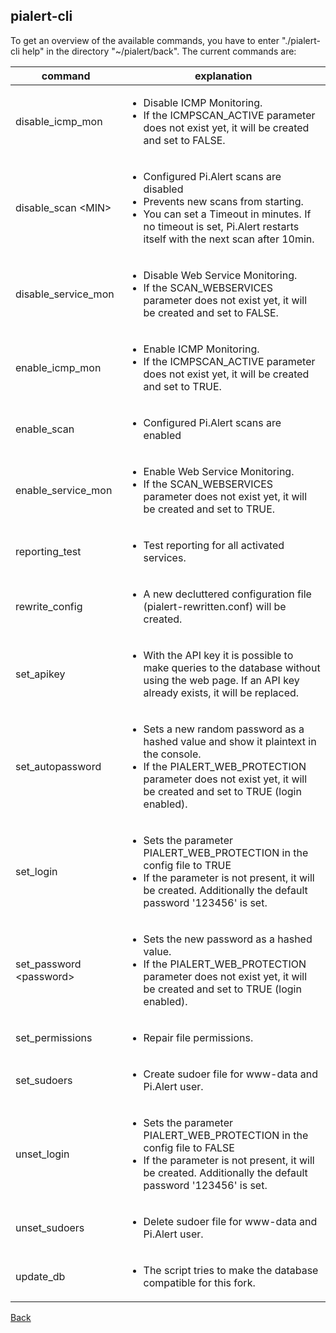 ## pialert-cli

To get an overview of the available commands, you have to enter "./pialert-cli help" in the directory "~/pialert/back".
The current commands are:

| command | explanation |
| ------- | ----------- |
| disable_icmp_mon | <ul><li>Disable ICMP Monitoring.</li><li>If the ICMPSCAN_ACTIVE parameter does not exist yet, it will be created and set to FALSE.</li></ul> |
| disable_scan &lt;MIN&gt; | <ul><li>Configured Pi.Alert scans are disabled</li><li>Prevents new scans from starting.</li><li>You can set a Timeout in minutes. If no timeout is set, Pi.Alert restarts itself with the next scan after 10min.</li></ul> |
| disable_service_mon | <ul><li>Disable Web Service Monitoring.</li><li>If the SCAN_WEBSERVICES parameter does not exist yet, it will be created and set to FALSE.</li></ul> |
| enable_icmp_mon | <ul><li>Enable ICMP Monitoring.</li><li>If the ICMPSCAN_ACTIVE parameter does not exist yet, it will be created and set to TRUE.</li></ul> |
| enable_scan | <ul><li>Configured Pi.Alert scans are enabled</li></ul> |
| enable_service_mon | <ul><li>Enable Web Service Monitoring.</li><li>If the SCAN_WEBSERVICES parameter does not exist yet, it will be created and set to TRUE.</li></ul> |
| reporting_test | <ul><li>Test reporting for all activated services.</li></ul> |
| rewrite_config | <ul><li>A new decluttered configuration file (pialert-rewritten.conf) will be created.</li></ul> |
| set_apikey | <ul><li>With the API key it is possible to make queries to the database without using the web page. If an API key already exists, it will be replaced.</li></ul> |
| set_autopassword | <ul><li>Sets a new random password as a hashed value and show it plaintext in the console.</li><li>If the PIALERT_WEB_PROTECTION parameter does not exist yet, it will be created and set to TRUE (login enabled).</li></ul> |
| set_login | <ul><li>Sets the parameter PIALERT_WEB_PROTECTION in the config file to TRUE</li><li>If the parameter is not present, it will be created. Additionally the default password '123456' is set.</li></ul> |
| set_password &lt;password&gt; | <ul><li>Sets the new password as a hashed value.</li><li>If the PIALERT_WEB_PROTECTION parameter does not exist yet, it will be created and set to TRUE (login enabled).</li></ul> |
| set_permissions | <ul><li>Repair file permissions.</li></ul> |
| set_sudoers | <ul><li>Create sudoer file for www-data and Pi.Alert user.</li></ul> |
| unset_login | <ul><li>Sets the parameter PIALERT_WEB_PROTECTION in the config file to FALSE</li><li>If the parameter is not present, it will be created. Additionally the default password '123456' is set.</li></ul> |
| unset_sudoers | <ul><li>Delete sudoer file for www-data and Pi.Alert user.</li></ul> |
| update_db | <ul><li>The script tries to make the database compatible for this fork.</li></ul> |

[Back](https://github.com/leiweibau/Pi.Alert#back)
